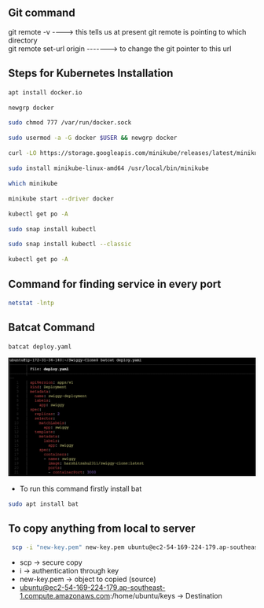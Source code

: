 ## Git command
git remote -v ----> this tells us at present git remote is pointing to which directory <br/>
git remote set-url origin <repo-url> -------> to change the git pointer to this url<br/>

## Steps for Kubernetes Installation
```sh
apt install docker.io
```
```sh
newgrp docker
```
```sh
sudo chmod 777 /var/run/docker.sock
```
```sh
sudo usermod -a -G docker $USER && newgrp docker

```
```sh
curl -LO https://storage.googleapis.com/minikube/releases/latest/minikube-linux-amd64
```
```sh
sudo install minikube-linux-amd64 /usr/local/bin/minikube
```
```sh
which minikube
```
```sh
minikube start --driver docker
```
```sh
kubectl get po -A
```
```sh
sudo snap install kubectl
```
```sh
sudo snap install kubectl --classic
```
```sh
kubectl get po -A
```
## Command for finding service in every port
```sh
netstat -lntp
```

## Batcat Command
```sh
batcat deploy.yaml
```
![](https://github.com/harshitsahu2311/Linux/blob/main/batcat.png)

- To run this command firstly install bat
```sh
sudo apt install bat
```

## To copy anything from local to server
```sh
 scp -i "new-key.pem" new-key.pem ubuntu@ec2-54-169-224-179.ap-southeast-1.compute.amazonaws.com:/home/ubuntu/keys
```
- scp -> secure copy
-  i -> authentication through key
-  new-key.pem -> object to copied (source)
-  ubuntu@ec2-54-169-224-179.ap-southeast-1.compute.amazonaws.com:/home/ubuntu/keys -> Destination
